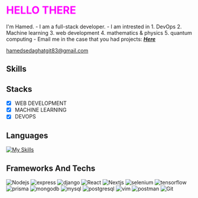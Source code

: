 <h1 style='color: #ff00ff;background_color:#101010;border-radius:10%;'> HELLO‌ THERE </h1>
I'm Hamed.
- I am a full-stack developer.
- I am intrested in
    1. DevOps
    2. Machine learning
    3. web development
    4. mathematics & physics
    5. quantum computing
- Email me in the case that you had projects: <a href="mailto:hamedsedaghatgit83@gmail.com?subject=PROJECT%20ORDER&body=I%20have%20a%20project%20...">
<strong><i>Here</i></strong></a>

hamedsedaghatgit83@gmail.com

## Skills

## Stacks

- [x] WEB DEVELOPMENT 
- [x] MACHINE LEARNING
- [x] DEVOPS

## Languages

[![My Skills](https://skillicons.dev/icons?i=js,ts,py,cs,cpp,html,css)](https://skillicons.dev)

## Frameworks And Techs

![Nodejs](https://img.shields.io/badge/-Nodejs-black?style=flat-square&logo=Node.js)
![express](https://img.shields.io/badge/-Git-%23F05032?style=flat-square&logo=express&logoColor=%23ffffff)
![django](https://img.shields.io/badge/-Git-%23F05032?style=flat-square&logo=django&logoColor=%23ffffff)
![React](https://img.shields.io/badge/-Reactjs-%23282C34?style=flat-square&logo=react)
![Nextjs](https://img.shields.io/badge/-Nextjs-black?style=flat-square&logo=Next.js)
![selenium](https://img.shields.io/badge/-Git-%23F05032?style=flat-square&logo=selenium&logoColor=%23ffffff)
![tensorflow](https://img.shields.io/badge/-Git-%23F05032?style=flat-square&logo=tensorflow&logoColor=%23ffffff)
![prisma](https://img.shields.io/badge/-Git-%23F05032?style=flat-square&logo=prisma&logoColor=%23ffffff)
![mongodb](https://img.shields.io/badge/-Git-%23F05032?style=flat-square&logo=mongodb&logoColor=%23ffffff)
![mysql](https://img.shields.io/badge/-Git-%23F05032?style=flat-square&logo=mysql&logoColor=%23ffffff)
![postgresql](https://img.shields.io/badge/-Git-%23F05032?style=flat-square&logo=postgresql&logoColor=%23ffffff)
![vim](https://img.shields.io/badge/-Git-%23F05032?style=flat-square&logo=vim&logoColor=%23ffffff)
![postman](https://img.shields.io/badge/-Git-%23F05032?style=flat-square&logo=postman&logoColor=%23ffffff)
![Git](https://img.shields.io/badge/-Git-%23F05032?style=flat-square&logo=git&logoColor=%23ffffff)
